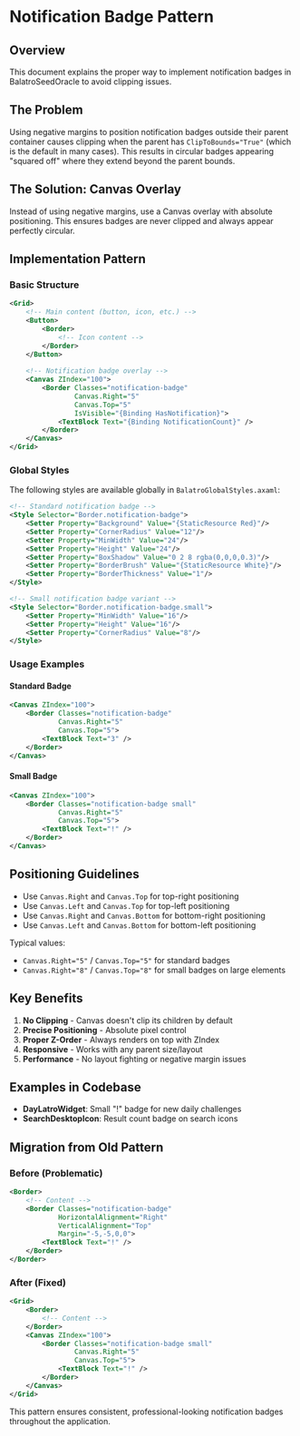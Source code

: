 # Notification Badge Pattern

## Overview
This document explains the proper way to implement notification badges in BalatroSeedOracle to avoid clipping issues.

## The Problem
Using negative margins to position notification badges outside their parent container causes clipping when the parent has `ClipToBounds="True"` (which is the default in many cases). This results in circular badges appearing "squared off" where they extend beyond the parent bounds.

## The Solution: Canvas Overlay
Instead of using negative margins, use a Canvas overlay with absolute positioning. This ensures badges are never clipped and always appear perfectly circular.

## Implementation Pattern

### Basic Structure
```xml
<Grid>
    <!-- Main content (button, icon, etc.) -->
    <Button>
        <Border>
            <!-- Icon content -->
        </Border>
    </Button>
    
    <!-- Notification badge overlay -->
    <Canvas ZIndex="100">
        <Border Classes="notification-badge" 
                Canvas.Right="5" 
                Canvas.Top="5"
                IsVisible="{Binding HasNotification}">
            <TextBlock Text="{Binding NotificationCount}" />
        </Border>
    </Canvas>
</Grid>
```

### Global Styles
The following styles are available globally in `BalatroGlobalStyles.axaml`:

```xml
<!-- Standard notification badge -->
<Style Selector="Border.notification-badge">
    <Setter Property="Background" Value="{StaticResource Red}"/>
    <Setter Property="CornerRadius" Value="12"/>
    <Setter Property="MinWidth" Value="24"/>
    <Setter Property="Height" Value="24"/>
    <Setter Property="BoxShadow" Value="0 2 8 rgba(0,0,0,0.3)"/>
    <Setter Property="BorderBrush" Value="{StaticResource White}"/>
    <Setter Property="BorderThickness" Value="1"/>
</Style>

<!-- Small notification badge variant -->
<Style Selector="Border.notification-badge.small">
    <Setter Property="MinWidth" Value="16"/>
    <Setter Property="Height" Value="16"/>
    <Setter Property="CornerRadius" Value="8"/>
</Style>
```

### Usage Examples

#### Standard Badge
```xml
<Canvas ZIndex="100">
    <Border Classes="notification-badge"
            Canvas.Right="5"
            Canvas.Top="5">
        <TextBlock Text="3" />
    </Border>
</Canvas>
```

#### Small Badge
```xml
<Canvas ZIndex="100">
    <Border Classes="notification-badge small"
            Canvas.Right="5"
            Canvas.Top="5">
        <TextBlock Text="!" />
    </Border>
</Canvas>
```

## Positioning Guidelines

- Use `Canvas.Right` and `Canvas.Top` for top-right positioning
- Use `Canvas.Left` and `Canvas.Top` for top-left positioning  
- Use `Canvas.Right` and `Canvas.Bottom` for bottom-right positioning
- Use `Canvas.Left` and `Canvas.Bottom` for bottom-left positioning

Typical values:
- `Canvas.Right="5"` / `Canvas.Top="5"` for standard badges
- `Canvas.Right="8"` / `Canvas.Top="8"` for small badges on large elements

## Key Benefits

1. **No Clipping** - Canvas doesn't clip its children by default
2. **Precise Positioning** - Absolute pixel control
3. **Proper Z-Order** - Always renders on top with ZIndex
4. **Responsive** - Works with any parent size/layout
5. **Performance** - No layout fighting or negative margin issues

## Examples in Codebase

- **DayLatroWidget**: Small "!" badge for new daily challenges
- **SearchDesktopIcon**: Result count badge on search icons

## Migration from Old Pattern

### Before (Problematic)
```xml
<Border>
    <!-- Content -->
    <Border Classes="notification-badge"
            HorizontalAlignment="Right"
            VerticalAlignment="Top"
            Margin="-5,-5,0,0">
        <TextBlock Text="!" />
    </Border>
</Border>
```

### After (Fixed)
```xml
<Grid>
    <Border>
        <!-- Content -->
    </Border>
    <Canvas ZIndex="100">
        <Border Classes="notification-badge small"
                Canvas.Right="5"
                Canvas.Top="5">
            <TextBlock Text="!" />
        </Border>
    </Canvas>
</Grid>
```

This pattern ensures consistent, professional-looking notification badges throughout the application.

